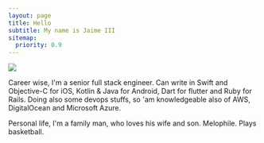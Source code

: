 ```yaml
---
layout: page
title: Hello
subtitle: My name is Jaime III
sitemap:
  priority: 0.9
---
```


<img src="{{ '/assets/img/avatar.png' | prepend: site.baseurl }}" id="about-img">

<div id="describe-text">
	<p>Career wise, I'm a senior full stack engineer. Can write in Swift and Objective-C for iOS, Kotlin & Java for Android, Dart for flutter and Ruby for Rails. Doing also some devops stuffs, so 'am knowledgeable also of AWS, DigitalOcean and Microsoft Azure.</p>
	<p>Personal life, I'm a family man, who loves his wife and son. Melophile. Plays basketball.</p>
</div>